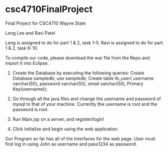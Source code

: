 # csc4710FinalProject
Final Project for CSC4710 Wayne State

Leng Lee and Ravi Patel 

Leng is assigned to do for part 1 & 2,  task 1-5.
Ravi is assigned to do for part 1 & 2, task 6-10. 

To compile our code, please download the war file from the Repo and import it into Eclipse. 

1. Create the Database by executing the following queries:
  Create Database sampledb;
  use sampledb;
  Create table tb_user( username varchar(50), password varchar(50), email varchar(50), Primary Key(username));
  
2. Go through all the java files and change the username and password of mysql to that of your machine. Currently the username is root and the password is root.
3. Run Main.jsp on a server, and register/login!
4. Click Initialize and begin using the web application.
  
Our Program so far has all of the Interfaces for the web page. User must first log in using John as username and pass1234 as password. 

